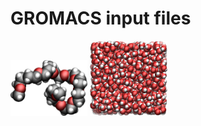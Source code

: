 # GROMACS input files

<p float="left">
  <img src="PEG-in-vacuum/PEG.jpg" width="24.5%" />
  <img src="water-in-box/bulkwater.jpg" width="24.5%" />
</p>

